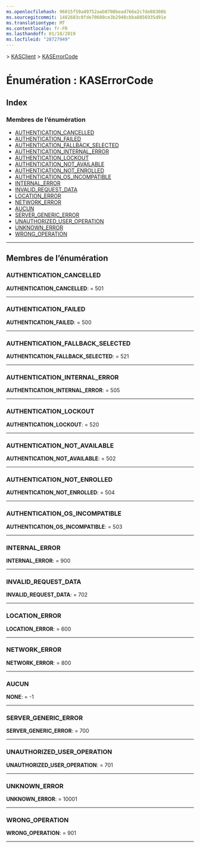```yaml
---
ms.openlocfilehash: 96015f59a49752aab0708bead766e2c7de80308b
ms.sourcegitcommit: 1482683c0fde70600ce3b2948cbba8856935d91e
ms.translationtype: MT
ms.contentlocale: fr-FR
ms.lasthandoff: 01/18/2019
ms.locfileid: "28727949"
---
```

[](../README.md) > [KASClient](../modules/kasclient.md) > [KASErrorCode](../enums/kasclient.kaserrorcode.md)

# <a name="enumeration-kaserrorcode"></a>Énumération : KASErrorCode

## <a name="index"></a>Index

### <a name="enumeration-members"></a>Membres de l’énumération

* [AUTHENTICATION_CANCELLED](kasclient.kaserrorcode.md#authentication_cancelled)
* [AUTHENTICATION_FAILED](kasclient.kaserrorcode.md#authentication_failed)
* [AUTHENTICATION_FALLBACK_SELECTED](kasclient.kaserrorcode.md#authentication_fallback_selected)
* [AUTHENTICATION_INTERNAL_ERROR](kasclient.kaserrorcode.md#authentication_internal_error)
* [AUTHENTICATION_LOCKOUT](kasclient.kaserrorcode.md#authentication_lockout)
* [AUTHENTICATION_NOT_AVAILABLE](kasclient.kaserrorcode.md#authentication_not_available)
* [AUTHENTICATION_NOT_ENROLLED](kasclient.kaserrorcode.md#authentication_not_enrolled)
* [AUTHENTICATION_OS_INCOMPATIBLE](kasclient.kaserrorcode.md#authentication_os_incompatible)
* [INTERNAL_ERROR](kasclient.kaserrorcode.md#internal_error)
* [INVALID_REQUEST_DATA](kasclient.kaserrorcode.md#invalid_request_data)
* [LOCATION_ERROR](kasclient.kaserrorcode.md#location_error)
* [NETWORK_ERROR](kasclient.kaserrorcode.md#network_error)
* [AUCUN](kasclient.kaserrorcode.md#none)
* [SERVER_GENERIC_ERROR](kasclient.kaserrorcode.md#server_generic_error)
* [UNAUTHORIZED_USER_OPERATION](kasclient.kaserrorcode.md#unauthorized_user_operation)
* [UNKNOWN_ERROR](kasclient.kaserrorcode.md#unknown_error)
* [WRONG_OPERATION](kasclient.kaserrorcode.md#wrong_operation)

---

## <a name="enumeration-members"></a>Membres de l’énumération

<a id="authentication_cancelled"></a>

###  <a name="authenticationcancelled"></a>AUTHENTICATION_CANCELLED

**AUTHENTICATION_CANCELLED**: = 501

___

<a id="authentication_failed"></a>

###  <a name="authenticationfailed"></a>AUTHENTICATION_FAILED

**AUTHENTICATION_FAILED**: = 500

___

<a id="authentication_fallback_selected"></a>

###  <a name="authenticationfallbackselected"></a>AUTHENTICATION_FALLBACK_SELECTED

**AUTHENTICATION_FALLBACK_SELECTED**: = 521

___

<a id="authentication_internal_error"></a>

###  <a name="authenticationinternalerror"></a>AUTHENTICATION_INTERNAL_ERROR

**AUTHENTICATION_INTERNAL_ERROR**: = 505

___

<a id="authentication_lockout"></a>

###  <a name="authenticationlockout"></a>AUTHENTICATION_LOCKOUT

**AUTHENTICATION_LOCKOUT**: = 520

___

<a id="authentication_not_available"></a>

###  <a name="authenticationnotavailable"></a>AUTHENTICATION_NOT_AVAILABLE

**AUTHENTICATION_NOT_AVAILABLE**: = 502

___

<a id="authentication_not_enrolled"></a>

###  <a name="authenticationnotenrolled"></a>AUTHENTICATION_NOT_ENROLLED

**AUTHENTICATION_NOT_ENROLLED**: = 504

___

<a id="authentication_os_incompatible"></a>

###  <a name="authenticationosincompatible"></a>AUTHENTICATION_OS_INCOMPATIBLE

**AUTHENTICATION_OS_INCOMPATIBLE**: = 503

___

<a id="internal_error"></a>

###  <a name="internalerror"></a>INTERNAL_ERROR

**INTERNAL_ERROR**: = 900

___

<a id="invalid_request_data"></a>

###  <a name="invalidrequestdata"></a>INVALID_REQUEST_DATA

**INVALID_REQUEST_DATA**: = 702

___

<a id="location_error"></a>

###  <a name="locationerror"></a>LOCATION_ERROR

**LOCATION_ERROR**: = 600

___

<a id="network_error"></a>

###  <a name="networkerror"></a>NETWORK_ERROR

**NETWORK_ERROR**: = 800

___

<a id="none"></a>

###  <a name="none"></a>AUCUN

**NONE**: = -1

___

<a id="server_generic_error"></a>

###  <a name="servergenericerror"></a>SERVER_GENERIC_ERROR

**SERVER_GENERIC_ERROR**: = 700

___

<a id="unauthorized_user_operation"></a>

###  <a name="unauthorizeduseroperation"></a>UNAUTHORIZED_USER_OPERATION

**UNAUTHORIZED_USER_OPERATION**: = 701

___

<a id="unknown_error"></a>

###  <a name="unknownerror"></a>UNKNOWN_ERROR

**UNKNOWN_ERROR**: = 10001

___

<a id="wrong_operation"></a>

###  <a name="wrongoperation"></a>WRONG_OPERATION

**WRONG_OPERATION**: = 901

___

